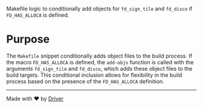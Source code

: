 <!--------------------------------------------------------------------------------->
<!-- IMPORTANT: This file is auto-generated by Driver (https://driver.ai). -------->
<!-- Manual edits may be overwritten on future commits. --------------------------->
<!--------------------------------------------------------------------------------->

Makefile logic to conditionally add objects for `fd_sign_tile` and `fd_disco` if `FD_HAS_ALLOCA` is defined.

# Purpose
The `Makefile` snippet conditionally adds object files to the build process. If the macro `FD_HAS_ALLOCA` is defined, the `add-objs` function is called with the arguments `fd_sign_tile` and `fd_disco`, which adds these object files to the build targets. This conditional inclusion allows for flexibility in the build process based on the presence of the `FD_HAS_ALLOCA` definition.

---
Made with ❤️ by [Driver](https://www.driver.ai/)
